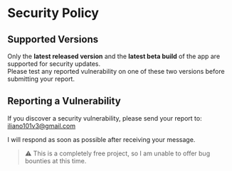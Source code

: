 # Security Policy

## Supported Versions
Only the **latest released version** and the **latest beta build** of the app are supported for security updates.  
Please test any reported vulnerability on one of these two versions before submitting your report.

## Reporting a Vulnerability
If you discover a security vulnerability, please send your report to:  
<iliano101v3@gmail.com>

I will respond as soon as possible after receiving your message.

> ⚠️ This is a completely free project, so I am unable to offer bug bounties at this time.

